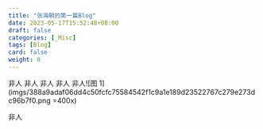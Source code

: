 ```yaml
---
title: "张海朝的第一篇Blog"
date: 2023-05-17T15:52:48+08:00
draft: false
categories: [_Misc]
tags: [Blog]
card: false
weight: 0
---
```


非人
非人
非人
非人
非人![图 1](imgs/388a9adaf06dd4c50fcfc75584542f1c9a1e189d23522767c279e273dc96b7f0.png =400x)  

非人
